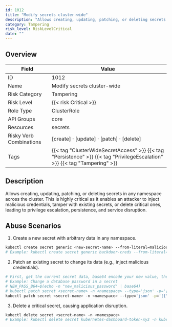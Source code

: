 ```yaml
---
id: 1012
title: "Modify secrets cluster-wide"
description: "Allows creating, updating, patching, or deleting secrets in any namespace across the cluster. This is highly critical as it enables an attacker to inject malicious credentials, tamper with existing secrets, or delete critical ones, leading to privilege escalation, persistence, and service disruption."
category: Tampering
risk_level: RiskLevelCritical
date: ""
---
```


## Overview

| Field                   | Value                                                                                                                     |
| ----------------------- | ------------------------------------------------------------------------------------------------------------------------- |
| ID                      | 1012                                                                                                                      |
| Name                    | Modify secrets cluster-wide                                                                                               |
| Risk Category           | Tampering                                                                                                                 |
| Risk Level              | {{< risk Critical >}}                                                                                                     |
| Role Type               | ClusterRole                                                                                                               |
| API Groups              | core                                                                                                                      |
| Resources               | secrets                                                                                                                   |
| Risky Verb Combinations | [create] · [update] · [patch] · [delete]                                                                                  |
| Tags                    | {{< tag "ClusterWideSecretAccess" >}} {{< tag "Persistence" >}} {{< tag "PrivilegeEscalation" >}} {{< tag "Tampering" >}} |

## Description

Allows creating, updating, patching, or deleting secrets in any namespace across the cluster. This is highly critical as it enables an attacker to inject malicious credentials, tamper with existing secrets, or delete critical ones, leading to privilege escalation, persistence, and service disruption.

## Abuse Scenarios

1. Create a new secret with arbitrary data in any namespace.

```bash
kubectl create secret generic <new-secret-name> --from-literal=malicious_key=malicious_value -n <namespace>
# Example: kubectl create secret generic backdoor-creds --from-literal=user=admin --from-literal=pass=pwned -n kube-system

```

2. Patch an existing secret to change its data (e.g., inject malicious credentials).

```bash
# First, get the current secret data, base64 encode your new value, then patch.
# Example: Change a database password in a secret
# NEW_PASS_B64=$(echo -n "new_malicious_password" | base64)
# kubectl patch secret <secret-name> -n <namespace> --type='json' -p='[{"op": "replace", "path": "/data/password", "value": "'"$NEW_PASS_B64"'"}]'
kubectl patch secret <secret-name> -n <namespace> --type='json' -p='[{"op": "replace", "path": "/data/<key>", "value": "<base64-encoded-new-value>"}]'

```

3. Delete a critical secret, causing application disruption.

```bash
kubectl delete secret <secret-name> -n <namespace>
# Example: kubectl delete secret kubernetes-dashboard-token-xyz -n kubernetes-dashboard

```
